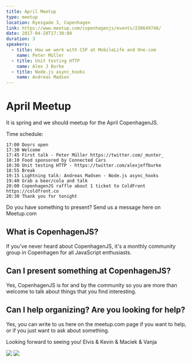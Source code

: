 ```yaml
---
title: April Meetup
type: meetup
location: Ryesgade 3, Copenhagen
link: https://www.meetup.com/copenhagenjs/events/238649748/
date: 2017-04-20T17:30:00
duration: 3
speakers:
  - title: How we work with CSP at MobileLife and One.com
    name: Peter Müller
  - title: Unit testing HTTP
    name: Alex J Burke
  - title: Node.js async_hooks
    name: Andreas Madsen
---
```


# April Meetup


It is spring and we should meetup for the April CopenhagenJS.

Time schedule:

    17:00 Doors open
    17:30 Welcome
    17:45 First talk - Peter Müller https://twitter.com/_munter_
    18:10 Food sponsored by Connected Cars
    18:30 Unit testing HTTP - https://twitter.com/alexjeffburke
    18:55 Break
    19:15 Lightning talk: Andreas Madsen - Node.js async_hooks
    19:40 Grab a beer/cola and talk
    20:00 CopenhagenJS raffle about 1 ticket to ColdFront https://coldfront.co
    20:30 Thank you for tonight

Do you have something to present? Send us a message here on Meetup.com

## <b>What is CopenhagenJS? </b>
If you've never heard about CopenhagenJS, it's a monthly community group in Copenhagen for all JavaScript enthusiasts.

## <b>Can I present something at CopenhagenJS? </b>
Yes, CopenhagenJS is for and by the community so you are more than welcome to talk about things that you find interesting.

## <b>Can I help organizing? Are you looking for help? </b>
Yes, you can write to us here on the meetup.com page if you want to help, or if you just want to ask about something.

Looking forward to seeing you!
Elvis &amp; Kevin &amp; Maciek &amp; Vanja

<img src="https://i.imgur.com/0JtT6FP.png" />

<img src="https://i.imgur.com/vTLlrgb.png" />
